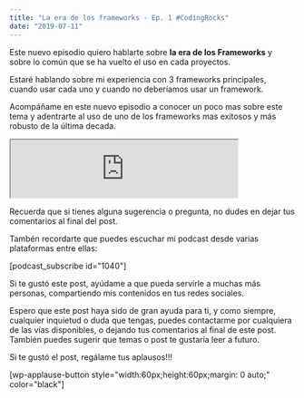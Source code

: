 ```yaml
---
title: "La era de los frameworks - Ep. 1 #CodingRocks"
date: "2019-07-11"
---
```


Este nuevo episodio quiero hablarte sobre **la era de los Frameworks** y sobre lo común que se ha vuelto el uso en cada proyectos.

Estaré hablando sobre mi experiencia con 3 frameworks principales, cuando usar cada uno y cuando no deberíamos usar un framework.

Acompáñame en este nuevo episodio a conocer un poco mas sobre este tema y adentrarte al uso de uno de los frameworks mas exitosos y más robusto de la última decada.

<iframe src="https://anchor.fm/codingrocks/embed/episodes/Ep--1---La-era-de-los-Frameworks-e4jbne" height="102px" width="400px"></iframe>

Recuerda que si tienes alguna sugerencia o pregunta, no dudes en dejar tus comentarios al final del post.

Tambén recordarte que puedes escuchar mi podcast desde varias plataformas entre ellas:

\[podcast\_subscribe id="1040"\]

Si te gustó este post, ayúdame a que pueda servirle a muchas más personas, compartiendo mis contenidos en tus redes sociales.

Espero que este post haya sido de gran ayuda para ti, y como siempre, cualquier inquietud o duda que tengas, puedes contactarme por cualquiera de las vías disponibles, o dejando tus comentarios al final de este post. También puedes sugerir que temas o post te gustaría leer a futuro.  

Si te gustó el post, regálame tus aplausos!!!

\[wp-applause-button style="width:60px;height:60px;margin: 0 auto;" color="black"\]
